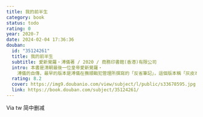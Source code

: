 ```yaml
---
title: 我的前半生
category: book
status: todo
rating: 0
year: 2020-7
date: 2024-02-04 17:36:36
douban:
  id: "35124261"
  title: 我的前半生
  subtitle: 愛新覺羅‧溥儀著 / 2020 / 商務印書館(香港)有限公司
  intro: 本書是清朝最後一位皇帝愛新覺羅‧
    溥儀的自傳，最早的版本是溥儀在撫順戰犯管理所撰寫的「反省筆記」，這個版本稱「灰皮本」。「灰皮本」是所有《我的前半生》的祖本，後經各個方面的專家審閱，著名的歷史學家翦伯贊、何干之都曾提出重要的修訂意見，文字方面更有知名作家老舍負責把關，在各位專家的通力合作之下完成了這個被視爲最佳的「定本」，比較好地融合了史實與文學性。
  rating: 8.2
  cover: https://img9.doubanio.com/view/subject/l/public/s33678595.jpg
  link: https://book.douban.com/subject/35124261/
---
```


Via tw 简中删减
